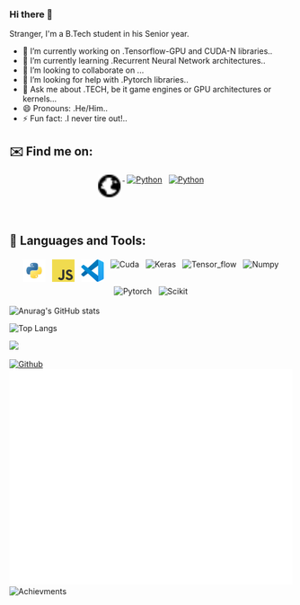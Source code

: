 ### Hi there 👋

Stranger, I'm a B.Tech student in his Senior year.

- 🔭 I’m currently working on .Tensorflow-GPU and CUDA-N libraries..
- 🌱 I’m currently learning .Recurrent Neural Network architectures..
- 👯 I’m looking to collaborate on ...
- 🤔 I’m looking for help with .Pytorch libraries..
- 💬 Ask me about .TECH, be it game engines or GPU architectures or kernels...
- 😄 Pronouns: .He/Him..
- ⚡ Fun fact: .I never tire out!..

## ✉️ Find me on:


<p align="center">
 <a href="https://ryukijano.github.io./" target="_blank" rel="noopener noreferrer"> <img src="https://raw.githubusercontent.com/iconic/open-iconic/master/svg/globe.svg" alt="Python" height="40" style="vertical-align:top; margin:4px"> </a>
 <a href="https://www.linkedin.com/in/gyanateet-dutta-386215192/" target="_blank" rel="noopener noreferrer"> <img src="https://cdn.jsdelivr.net/npm/simple-icons@v3/icons/linkedin.svg" alt="Python" height="40" style="vertical-align:top; margin:4px"></a>
 <a href="mailto:gyanateet@gmail.com"> <img src="https://cdn.jsdelivr.net/npm/simple-icons@v3/icons/gmail.svg" alt="Python" height="40" style="vertical-align:top; margin:4px"></a>
</p>

<br />



## 🧰 Languages and Tools:
<p align="center">
<img src="https://raw.githubusercontent.com/github/explore/80688e429a7d4ef2fca1e82350fe8e3517d3494d/topics/python/python.png" alt="Python" height="40" style="vertical-align:top; margin:4px">
<img src="https://raw.githubusercontent.com/github/explore/80688e429a7d4ef2fca1e82350fe8e3517d3494d/topics/javascript/javascript.png" alt="Javascript" height="40" style="vertical-align:top; margin:4px">
<img src="https://raw.githubusercontent.com/github/explore/80688e429a7d4ef2fca1e82350fe8e3517d3494d/topics/visual-studio-code/visual-studio-code.png" alt="VS Code" height="40" style="vertical-align:top; margin:4px">
<img src="https://github.com/valohai/ml-logos/blob/master/cuda.svg" alt="Cuda" height="40" style="vertical-align:top; margin:4px">
<img src="https://github.com/valohai/ml-logos/blob/master/keras.svg" alt="Keras" height="40" style="vertical-align:top; margin:4px">
<img src="https://github.com/valohai/ml-logos/blob/master/tensorflow-tf.svg" alt="Tensor_flow" height="40" style="vertical-align:top; margin:4px">
<img src="https://github.com/valohai/ml-logos/blob/master/numpy-logo.svg" alt="Numpy" height="40" style="vertical-align:top; margin:4px">
<img src="https://github.com/valohai/ml-logos/blob/master/pytorch.svg" alt="Pytorch" height="40" style="vertical-align:top; margin:4px">
<img src="https://github.com/valohai/ml-logos/blob/master/scikit-learn.svg" alt="Scikit" height="40" style="vertical-align:top; margin:4px">



</p>

![Anurag's GitHub stats](https://github-readme-stats.vercel.app/api?username=Ryukijano&show_icons=true&theme=synthwave) 

![Top Langs](https://github-readme-stats.vercel.app/api/top-langs/?username=Ryukijano&theme=tokyonight)

![](https://visitor-badge.laobi.icu/badge?page_id=Ryukijano.CharalambosIoannou)

[![Github](https://img.shields.io/github/followers/Ryukijano?label=Follow&style=social)](https://github.com/Ryukijano)
![Metrics](/github-metrics.svg)
![Achievments](/metrics.plugin.achievements.svg)

